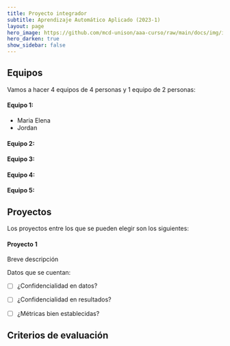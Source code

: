 ```yaml
---
title: Proyecto integrador
subtitle: Aprendizaje Automático Aplicado (2023-1)
layout: page
hero_image: https://github.com/mcd-unison/aaa-curso/raw/main/docs/img/intro-banner.jpeg
hero_darken: true
show_sidebar: false
---
```


## Equipos

Vamos a hacer 4 equipos de 4 personas y 1 equipo de 2 personas:

#### Equipo 1: 

- Maria Elena 
- Jordan 

#### Equipo 2:



#### Equipo 3:



#### Equipo 4:



#### Equipo 5:


## Proyectos

Los proyectos entre los que se pueden elegir son los siguientes:

#### Proyecto 1

Breve descripción

Datos que se cuentan:

- [ ] ¿Confidencialidad en datos?
- [ ] ¿Confidencialidad en resultados?
- [ ] ¿Métricas bien establecidas? 


## Criterios de evaluación
